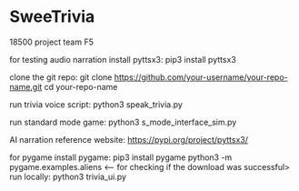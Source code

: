 # SweeTrivia
18500 project team F5

for testing audio narration
install pyttsx3:
    pip3 install pyttsx3

clone the git repo:
    git clone https://github.com/your-username/your-repo-name.git
    cd your-repo-name

run trivia voice script:
    python3 speak_trivia.py

run standard mode game:
    python3 s_mode_interface_sim.py

AI narration reference website: https://pypi.org/project/pyttsx3/

for pygame
install pygame:
    pip3 install pygame
    python3 -m pygame.examples.aliens <-- for checking if the download was successful>
run locally:
    python3 trivia_ui.py